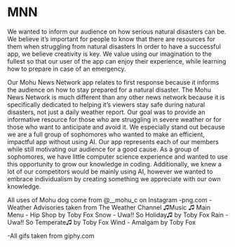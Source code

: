 # MNN
We wanted to inform our audience on how serious natural disasters can be.  We believe it’s important for people to know that there are resources for them when struggling from natural disasters
In order to have a successful app, we believe creativity is key.  We value using our imagination to the fullest so that our user of the app can enjoy their experience, while learning how to prepare in case of an emergency.

Our Mohu News Network app relates to first response because it informs the audience on how to stay prepared for a natural disaster.  The Mohu News Network is much different than any other news network because it is specifically dedicated to helping it’s viewers stay safe during natural disasters, not just a daily weather report.  Our goal was to provide an informative resource for those who are struggling in severe weather or for those who want to anticipate and avoid it.
We especially stand out because we are a full group of sophomores who wanted to make an efficient, impactful app without using AI.  Our app represents each of our members while still motivating our audience for a good cause.  As a group of sophomores, we have little computer science experience and wanted to use this opportunity to grow our knowledge in coding.  Additionally, we knew a lot of our competitors would be mainly using AI, however we wanted to embrace individualism by creating something we appreciate with our own knowledge.

All uses of Mohu dog come from @__mohu_c on Instagram
-png.com
-Weather Advisories  taken from The Weather Channel 
♫Music ♫
Main Menu - Hip Shop by Toby Fox
Snow - Uwa!! So Holiday♫ by Toby Fox
Rain - Uwa!! So Temperate♫ by Toby Fox
Wind - Amalgam by Toby Fox

-All gifs taken from giphy.com

